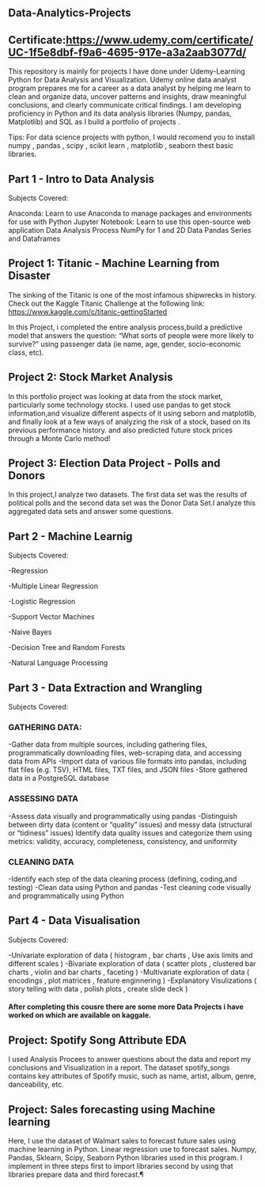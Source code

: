## Data-Analytics-Projects
## Certificate:https://www.udemy.com/certificate/UC-1f5e8dbf-f9a6-4695-917e-a3a2aab3077d/
This repository is mainly for projects I have done under Udemy-Learning Python for Data Analysis and Visualization.
Udemy online data analyst program prepares me for a career as a data analyst by helping me learn to clean and organize data, uncover patterns and insights, draw meaningful conclusions, and clearly communicate critical findings. I am developing proficiency in Python and its data analysis libraries (Numpy, pandas, Matplotlib) and SQL as I build a portfolio of projects .

Tips: For data science projects with python, I would recomend you to install numpy , pandas , scipy , scikit learn , matplotlib , seaborn thest basic libraries.
## Part 1 - Intro to Data Analysis
Subjects Covered:

Anaconda: Learn to use Anaconda to manage packages and environments for use with Python
Jupyter Notebook: Learn to use this open-source web application
Data Analysis Process
NumPy for 1 and 2D Data
Pandas Series and Dataframes
## Project 1: Titanic - Machine Learning from Disaster
The sinking of the Titanic is one of the most infamous shipwrecks in history.
Check out the Kaggle Titanic Challenge at the following link:
https://www.kaggle.com/c/titanic-gettingStarted

In this Project, i completed the entire analysis process,build a predictive model that answers the question: “What sorts of people were more likely to survive?” using passenger data (ie name, age, gender, socio-economic class, etc).
## Project 2: Stock Market Analysis
In this portfolio project was looking at data from the stock market, particularly some technology stocks. I used use pandas to get stock information,and visualize different aspects of it using seborn and matplotlib, and finally look at a few ways of analyzing the risk of a stock, based on its previous performance history. and also predicted future stock prices through a Monte Carlo method!
## Project 3: Election Data Project - Polls and Donors
In this project,I analyze two datasets. The first data set was the results of political polls and the second data set was the Donor Data Set.I analyze this aggregated data sets and answer some questions.
## Part 2 - Machine Learnig
Subjects Covered:

  -Regression

  -Multiple Linear Regression

  -Logistic Regression

  -Support Vector Machines

  -Naive Bayes

  -Decision Tree and Random Forests

  -Natural Language Processing

## Part 3 - Data Extraction and Wrangling
Subjects Covered:

### GATHERING DATA:
  -Gather data from multiple sources, including gathering files, programmatically downloading files, web-scraping    data, and accessing data from APIs
  -Import data of various file formats into pandas, including flat files (e.g. TSV), HTML files, TXT files, and      JSON files
  -Store gathered data in a PostgreSQL database
### ASSESSING DATA
  -Assess data visually and programmatically using pandas
  -Distinguish between dirty data (content or “quality” issues) and messy data (structural or “tidiness” issues)
   Identify data quality issues and categorize them using metrics: validity, accuracy, completeness, consistency,    and uniformity
### CLEANING DATA
  -Identify each step of the data cleaning process (defining, coding,and testing)
  -Clean data using Python and pandas
  -Test cleaning code visually and programmatically using Python
## Part 4 - Data Visualisation
Subjects Covered:

  -Univariate exploration of data ( histogram , bar charts , Use axis limits and different scales )
  -Bivariate exploration of data ( scatter plots , clustered bar charts , violin and bar charts , faceting )
  -Multivariate exploration of data ( encodings , plot matrices , feature enginnering )
  -Explanatory Visulizations ( story telling with data , polish plots , create slide deck )

#### After completing this cousre there are some more Data Projects i have worked on which are available on kaggale.
## Project: Spotify Song Attribute EDA
I used Analysis Procees to answer questions about the data and report my conclusions and Visualization in a report.
The dataset spotify_songs contains key attributes of Spotify music, such as name, artist, album, genre, danceability, etc.
##  Project: Sales forecasting using Machine learning
Here, I use the dataset of Walmart sales to forecast future sales using machine learning in Python. Linear regression use to forecast sales. Numpy, Pandas, Sklearn, Scipy, Seaborn Python libraries used in this program. I implement in three steps first to import libraries second by using that libraries prepare data and third forecast.¶




